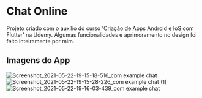 # Chat Online

Projeto criado com o auxílio do curso 'Criação de Apps Android e IoS com Flutter' na Udemy. 
Algumas funcionalidades e aprimoramento no design foi feito inteiramente por mim.

## Imagens do App

![Screenshot_2021-05-22-19-15-18-516_com example chat](https://user-images.githubusercontent.com/50153718/119242260-e0404780-bb32-11eb-89a1-cd930779c0ab.jpg)
![Screenshot_2021-05-22-19-15-28-226_com example chat (1)](https://user-images.githubusercontent.com/50153718/119242262-e6362880-bb32-11eb-999e-0c596a1baaf7.jpg)
![Screenshot_2021-05-22-19-16-03-439_com example chat](https://user-images.githubusercontent.com/50153718/119242266-ea624600-bb32-11eb-8ac7-d7c5cd630bfe.jpg)

